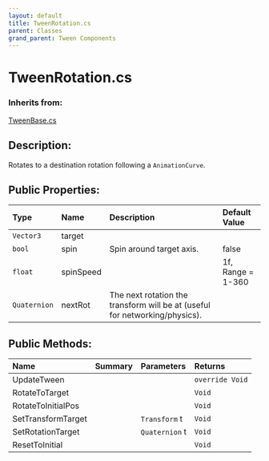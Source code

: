 ```yaml
---
layout: default
title: TweenRotation.cs
parent: Classes
grand_parent: Tween Components
---
```


# TweenRotation.cs

### Inherits from:
[TweenBase.cs](https://kitbashery.com/docs/tween-components/tween-base.html)

## Description:
Rotates to a destination rotation following a `AnimationCurve`.

## Public Properties:

| Type        | Name | Description         | Default Value |
|:-------------|:----|:------------------|:------|
|  `Vector3` | target |  |  |
|  `bool` | spin | Spin around target axis. | false |
|  `float` | spinSpeed |  | 1f, Range = 1-360 |
|  `Quaternion` | nextRot | The next rotation the transform will be at (useful for networking/physics). |  |

## Public Methods:

| Name | Summary      | Parameters | Returns |
|:----|:------------------|:-----------|:--------|
| UpdateTween |  |  | `override Void` |
| RotateToTarget |  |  | `Void` |
| RotateToInitialPos |  |  | `Void` |
| SetTransformTarget |  | `Transform` t | `Void` |
| SetRotationTarget |  | `Quaternion` t | `Void` |
| ResetToInitial |  |  | `Void` |
